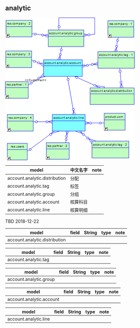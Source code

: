 ## analytic

![analytic](https://github.com/odooht/odoo-docs/blob/master/model/image/analytic.png)


model|中文名字|note
-----|-------|----
account.analytic.distribution|分配|
account.analytic.tag|标签|
account.analytic.group|分组|
account.analytic.account|核算科目|
account.analytic.line|核算明细|


TBD 2018-12-22

model|field|String|type|note
-----|-----|------|----|----
account.analytic.distribution||||


model|field|String|type|note
-----|-----|------|----|----
account.analytic.tag||||

model|field|String|type|note
-----|-----|------|----|----
account.analytic.group||||


model|field|String|type|note
-----|-----|------|----|----
account.analytic.account||||


model|field|String|type|note
-----|-----|------|----|----
account.analytic.line||||


